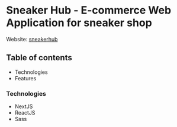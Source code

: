 # Sneaker Hub - E-commerce Web Application for sneaker shop

Website: [sneakerhub]()

## Table of contents

- Technologies
- Features

### Technologies

- NextJS
- ReactJS
- Sass
